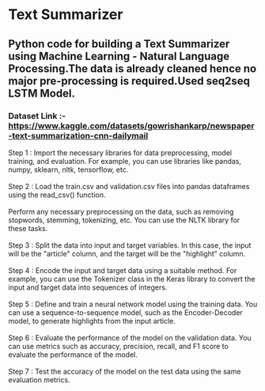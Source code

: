# Text Summarizer

## Python code for building a Text Summarizer using Machine Learning - Natural Language Processing.The data is already cleaned hence no major pre-processing is required.Used seq2seq LSTM Model.

### Dataset Link :- https://www.kaggle.com/datasets/gowrishankarp/newspaper-text-summarization-cnn-dailymail

Step 1 : Import the necessary libraries for data preprocessing, model training, and evaluation. For example, you can use libraries like pandas, numpy, sklearn, nltk, tensorflow, etc.<br><br>
Step 2 : Load the train.csv and validation.csv files into pandas dataframes using the read_csv() function.<br><br>
Perform any necessary preprocessing on the data, such as removing stopwords, stemming, tokenizing, etc. You can use the NLTK library for these tasks.<br><br>
Step 3 : Split the data into input and target variables. In this case, the input will be the "article" column, and the target will be the "highlight" column.<br><br>
Step 4 : Encode the input and target data using a suitable method. For example, you can use the Tokenizer class in the Keras library to convert the input and target data into sequences of integers.<br><br>
Step 5 : Define and train a neural network model using the training data. You can use a sequence-to-sequence model, such as the Encoder-Decoder model, to generate highlights from the input article.<br><br>
Step 6 : Evaluate the performance of the model on the validation data. You can use metrics such as accuracy, precision, recall, and F1 score to evaluate the performance of the model.<br><br>
Step 7 : Test the accuracy of the model on the test data using the same evaluation metrics.